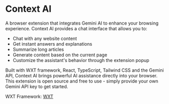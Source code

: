 # Context AI

A browser extension that integrates Gemini AI to enhance your browsing experience. Context AI provides a chat interface that allows you to:

- Chat with any website content
- Get instant answers and explanations
- Summarize long articles
- Generate content based on the current page
- Customize the assistant's behavior through the extension popup

Built with WXT framework, React, TypeScript, Tailwind CSS and the Gemini API, Context AI brings powerful AI assistance directly into your browser. This extension is open source and free to use - simply provide your own Gemini API key to get started.

WXT Framework: [WXT](https://wxt.dev)

